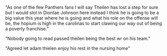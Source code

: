 "As one of the few Panthers fans I will say Theilen has lost a step for sure but I would slot in Diontae Johnson here instead I think he is going to be a big value this year where he is going and what his role on the offense will be, the hopium is high in the carolinas to start clawing our way out of being a poverty franchise."

"Nobody going to read passed theilen being the best wr on his team."

"Agreed let adam thielen enjoy his rest in the nursing home"
